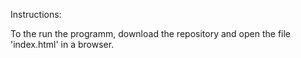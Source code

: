 Instructions:

To the run the programm, download the repository and open the file 'index.html' in a browser. 

